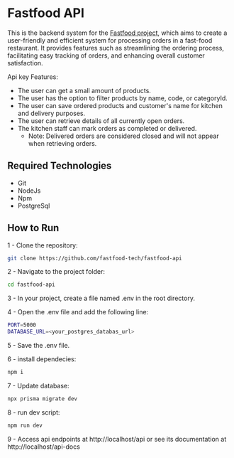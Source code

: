 <h1> Fastfood API</h1>
<p>This is the backend system for the <a href="https://github.com/fastfood-tech/fastfood">Fastfood project</a>, which aims to create a user-friendly and efficient system for processing orders in a fast-food restaurant. It provides features such as streamlining the ordering process, facilitating easy tracking of orders, and enhancing overall customer satisfaction.   </p>

Api key Features:

- The user can get a small amount of products.
- The user has the option to filter products by name, code, or categoryId.
- The user can save ordered products and customer's name for kitchen and delivery purposes.
- The user can retrieve details of all currently open orders.
- The kitchen staff can mark orders as completed or delivered. 
  - Note: Delivered orders are considered closed and will not appear when retrieving orders.

<h2>Required Technologies</h2>

- Git 
- NodeJs
- Npm
- PostgreSql

<h2>How to Run</h2>

1 - Clone the repository:
```bash
git clone https://github.com/fastfood-tech/fastfood-api
```
2 - Navigate to the project folder:
```bash
cd fastfood-api
```
3 - In your project, create a file named .env in the root directory.

4 - Open the .env file and add the following line:
```bash
PORT=5000
DATABASE_URL=<your_postgres_databas_url>
```

5 - Save the .env file.

6 - install dependecies:
```bash
npm i
```
7 - Update database:
```bash
npx prisma migrate dev
```
8 - run dev script:
```bash
npm run dev
```
9 - Access api endpoints at http://localhost/api or see its documentation at http://localhost/api-docs
